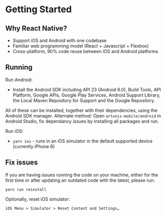 # Getting Started

## Why React Native?

* Support iOS and Android with one codebase
* Familiar web programming model (React + Javascript + Flexbox)
* Cross-platform, 90% code reuse between iOS and Android platforms

## Running

Run Android:

* Install the Android SDK including API 23 (Android 6.0), Build Tools, API Platform, Google APIs, Google Play Services, Android Support Library, the Local Maven Repository for Support and the Google Repository.

All of these can be installed, together with their dependencies, using the Android SDK manager.
Alternate method: Open `artunis-mobile/android` in Android Studio, fix dependancy issues by installing all packages and run.

Run iOS:

* `yarn ios` - runs in an iOS simulator in the default supported device
(currently iPhone 6)

## Fix issues

If you are having issues running the code on your machine, either for the first time or after updating an outdated code with the latest, please run:

```
yarn run reinstall
```

Optionally, reset iOS simulator:

```
iOS Menu > Simulator > Reset Content and Settings…
```
